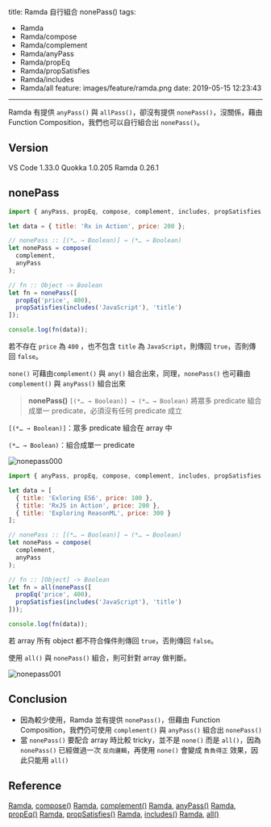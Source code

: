 title: Ramda 自行組合 nonePass()
tags:
  - Ramda
  - Ramda/compose
  - Ramda/complement
  - Ramda/anyPass
  - Ramda/propEq
  - Ramda/propSatisfies
  - Ramda/includes
  - Ramda/all
feature: images/feature/ramda.png
date: 2019-05-15 12:23:43
---
Ramda 有提供 `anyPass()` 與 `allPass()`，卻沒有提供 `nonePass()`，沒關係，藉由 Function Composition，我們也可以自行組合出 `nonePass()`。

<!-- more -->

## Version

VS Code 1.33.0
Quokka 1.0.205
Ramda 0.26.1

## nonePass

```javascript
import { anyPass, propEq, compose, complement, includes, propSatisfies } from 'ramda';

let data = { title: 'Rx in Action', price: 200 };

// nonePass :: [(*… → Boolean)] → (*… → Boolean)
let nonePass = compose(
  complement,
  anyPass
);

// fn :: Object -> Boolean
let fn = nonePass([
  propEq('price', 400),
  propSatisfies(includes('JavaScript'), 'title')
]);

console.log(fn(data));
```

若不存在 `price` 為 `400` ，也不包含 `title` 為 `JavaScript`，則傳回 `true`，否則傳回 `false`。

`none()` 可藉由`complement()` 與 `any()` 組合出來，同理，`nonePass()` 也可藉由 `complement()` 與 `anyPass()` 組合出來

> **nonePass()**
> `[(*… → Boolean)] → (*… → Boolean)`
> 將眾多 predicate 組合成單一 predicate，必須沒有任何 predicate 成立

`[(*… → Boolean)]`：眾多 predicate 組合在 array 中

`(*… → Boolean)`：組合成單一 predicate

![nonepass000](/images/ramda/nonepass/nonepass000.png)

```javascript
import { anyPass, propEq, compose, complement, includes, propSatisfies, all } from 'ramda';

let data = [
  { title: 'Exloring ES6', price: 100 },
  { title: 'RxJS in Action', price: 200 },
  { title: 'Exploring ReasonML', price: 300 }
];

// nonePass :: [(*… → Boolean)] → (*… → Boolean)
let nonePass = compose(
  complement,
  anyPass
);

// fn :: [Object] -> Boolean
let fn = all(nonePass([
  propEq('price', 400),
  propSatisfies(includes('JavaScript'), 'title')
]));

console.log(fn(data));
```

若 array 所有 object 都不符合條件則傳回 `true`，否則傳回 `false`。

使用 `all()` 與 `nonePass()` 組合，則可針對 array 做判斷。

![nonepass001](/images/ramda/nonepass/nonepass001.png)

## Conclusion

* 因為較少使用，Ramda 並有提供 `nonePass()`，但藉由 Function Composition，我們仍可使用 `complement()` 與 `anyPass()` 組合出 `nonePass()`
* 當 `nonePass()` 要配合 array 時比較 tricky，並不是 `none()` 而是 `all()`，因為 `nonePass()` 已經做過一次 `反向邏輯`，再使用 `none()` 會變成 `負負得正` 效果，因此只能用 `all()`

## Reference

[Ramda](https://ramdajs.com), [compose()](https://ramdajs.com/docs/#compose)
[Ramda](https://ramdajs.com), [complement()](https://ramdajs.com/docs/#complement)
[Ramda](https://ramdajs.com), [anyPass()](https://ramdajs.com/docs/#anyPass)
[Ramda](https://ramdajs.com), [propEq()](https://ramdajs.com/docs/#propEq)
[Ramda](https://ramdajs.com), [propSatisfies()](https://ramdajs.com/docs/#propSatisfies)
[Ramda](https://ramdajs.com), [includes()](https://ramdajs.com/docs/#includes)
[Ramda](https://ramdajs.com), [all()](https://ramdajs.com/docs/#all)

